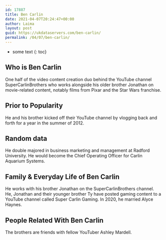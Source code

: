 ```yaml
---
id: 17887
title: Ben Carlin
date: 2021-04-07T20:24:47+00:00
author: Laima
layout: post
guid: https://ukdataservers.com/ben-carlin/
permalink: /04/07/ben-carlin/
---
```


* some text
{: toc}


## Who is Ben Carlin
                  
                  
                  
One half of the video content creation duo behind the YouTube channel SuperCarlinBrothers who works alongside his older brother Jonathan on movie-related content, notably films from Pixar and the Star Wars franchise.
                  
              
            
              
            
                
                
                
## Prior to Popularity
                  
                  
                  
He and his brother kicked off their YouTube channel by vlogging back and forth for a year in the summer of 2012.
                  
              
            
              
            
                
                
                
## Random data
                  
                  
                  
He double majored in business marketing and management at Radford University. He would become the Chief Operating Officer for Carlin Aquarium Systems.
                  
              
            
              
            
                
                
                
## Family & Everyday Life of Ben Carlin
                  
                  
                  
He works with his brother Jonathan on the SuperCarlinBrothers channel. He, Jonathan and their younger brother Ty have posted gaming content to a YouTube channel called Super Carlin Gaming. In 2020, he married Alyce Haynes. 
                  
              
            
              
            
                
                
                
## People Related With Ben Carlin
                  
                  
                  
The brothers are friends with fellow YouTuber Ashley Mardell.
                  
              
            
              
            
                
              
            
              
              
            
            
              
            
          
          
          